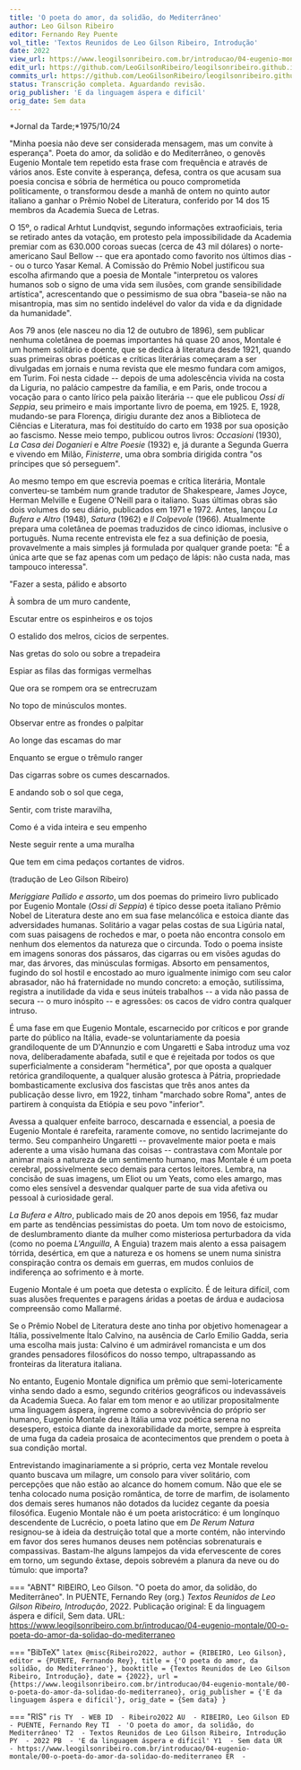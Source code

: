 ```yaml
---
title: 'O poeta do amor, da solidão, do Mediterrâneo'
author: Leo Gilson Ribeiro
editor: Fernando Rey Puente
vol_title: 'Textos Reunidos de Leo Gilson Ribeiro, Introdução'
date: 2022
view_url: https://www.leogilsonribeiro.com.br/introducao/04-eugenio-montale/00-o-poeta-do-amor-da-solidao-do-mediterraneo
edit_url: https://github.com/LeoGilsonRibeiro/leogilsonribeiro.github.io/edit/main//docs/markdown/introducao/04-eugenio-montale/00-o-poeta-do-amor-da-solidao-do-mediterraneo.md
commits_url: https://github.com/LeoGilsonRibeiro/leogilsonribeiro.github.io/commits/main/docs/markdown/introducao/04-eugenio-montale/00-o-poeta-do-amor-da-solidao-do-mediterraneo.md
status: Transcrição completa. Aguardando revisão.
orig_publisher: 'E da linguagem áspera e difícil'
orig_date: Sem data
---
```


*Jornal da Tarde;*1975/10/24

"Minha poesia não deve ser considerada mensagem, mas um convite à esperança". Poeta do amor, da solidão e do Mediterrâneo, o genovês Eugenio Montale tem repetido esta frase com frequência e através de vários anos. Este convite à esperança, defesa, contra os que acusam sua poesia concisa e sóbria de hermética ou pouco comprometida politicamente, o transformou desde a manhã de ontem no quinto autor italiano a ganhar o Prêmio Nobel de Literatura, conferido por 14 dos 15 membros da Academia Sueca de Letras.

O 15º, o radical Arhtut Lundqvist, segundo informações extraoficiais, teria se retirado antes da votação, em protesto pela impossibilidade da Academia premiar com as 630.000 coroas suecas (cerca de 43 mil dólares) o norte-americano Saul Bellow -- que era apontado como favorito nos últimos dias -- ou o turco Yasar Kemal. A Comissão do Prêmio Nobel justificou sua escolha afirmando que a poesia de Montale "interpretou os valores humanos sob o signo de uma vida sem ilusões, com grande sensibilidade artística", acrescentando que o pessimismo de sua obra "baseia-se não na misantropia, mas sim no sentido indelével do valor da vida e da dignidade da humanidade".

Aos 79 anos (ele nasceu no dia 12 de outubro de 1896), sem publicar nenhuma coletânea de poemas importantes há quase 20 anos, Montale é um homem solitário e doente, que se dedica à literatura desde 1921, quando suas primeiras obras poéticas e críticas literárias começaram a ser divulgadas em jornais e numa revista que ele mesmo fundara com amigos, em Turim. Foi nesta cidade -- depois de uma adolescência vivida na costa da Liguria, no palácio campestre da família, e em Paris, onde trocou a vocação para o canto lírico pela paixão literária -- que ele publicou *Ossi di Seppia*, seu primeiro e mais importante livro de poema, em 1925. E, 1928, mudando-se para Florença, dirigiu durante dez anos a Biblioteca de Ciências e Literatura, mas foi destituído do carto em 1938 por sua oposição ao fascismo. Nesse meio tempo, publicou outros livros: *Occasioni* (1930), *La Casa dei Doganieri* e *Altre Poesie* (1932) e, já durante a Segunda Guerra e vivendo em Milão, *Finisterre*, uma obra sombria dirigida contra "os príncipes que só perseguem".

Ao mesmo tempo em que escrevia poemas e crítica literária, Montale converteu-se também num grande tradutor de Shakespeare, James Joyce, Herman Melville e Eugene O'Neill para o italiano. Suas últimas obras são dois volumes do seu diário, publicados em 1971 e 1972. Antes, lançou *La Bufera e Altro* (1948), *Satura* (1962) e *Il Colpevole* (1966). Atualmente prepara uma coletânea de poemas traduzidos de cinco idiomas, inclusive o português. Numa recente entrevista ele fez a sua definição de poesia, provavelmente a mais simples já formulada por qualquer grande poeta: "É a única arte que se faz apenas com um pedaço de lápis: não custa nada, mas tampouco interessa".

"Fazer a sesta, pálido e absorto

À sombra de um muro candente,

Escutar entre os espinheiros e os tojos

O estalido dos melros, cicios de serpentes.

Nas gretas do solo ou sobre a trepadeira

Espiar as filas das formigas vermelhas

Que ora se rompem ora se entrecruzam

No topo de minúsculos montes.

Observar entre as frondes o palpitar

Ao longe das escamas do mar

Enquanto se ergue o trêmulo ranger

Das cigarras sobre os cumes descarnados.

E andando sob o sol que cega,

Sentir, com triste maravilha,

Como é a vida inteira e seu empenho

Neste seguir rente a uma muralha

Que tem em cima pedaços cortantes de vidros.

(tradução de Leo Gilson Ribeiro)

*Meriggiare Pallido e assorto*, um dos poemas do primeiro livro publicado por Eugenio Montale (*Ossi di Seppia*) é típico desse poeta italiano Prêmio Nobel de Literatura deste ano em sua fase melancólica e estoica diante das adversidades humanas. Solitário a vagar pelas costas de sua Ligúria natal, com suas paisagens de rochedos e mar, o poeta não encontra consolo em nenhum dos elementos da natureza que o circunda. Todo o poema insiste em imagens sonoras dos pássaros, das cigarras ou em visões agudas do mar, das árvores, das minúsculas formigas. Absorto em pensamentos, fugindo do sol hostil e encostado ao muro igualmente inimigo com seu calor abrasador, não há fraternidade no mundo concreto: a emoção, sutilíssima, registra a inutilidade da vida e seus inúteis trabalhos -- a vida não passa de secura -- o muro inóspito -- e agressões: os cacos de vidro contra qualquer intruso.

É uma fase em que Eugenio Montale, escarnecido por críticos e por grande parte do público na Itália, evade-se voluntariamente da poesia grandiloquente de um D'Annunzio e com Ungaretti e Saba introduz uma voz nova, deliberadamente abafada, sutil e que é rejeitada por todos os que superficialmente a consideram "hermética", por que oposta a qualquer retórica grandiloquente, a qualquer alusão grotesca à Pátria, propriedade bombasticamente exclusiva dos fascistas que três anos antes da publicação desse livro, em 1922, tinham "marchado sobre Roma", antes de partirem à conquista da Etiópia e seu povo "inferior".

Avessa a qualquer enfeite barroco, descarnada e essencial, a poesia de Eugenio Montale é rarefeita, raramente comove, no sentido lacrimejante do termo. Seu companheiro Ungaretti -- provavelmente maior poeta e mais aderente a uma visão humana das coisas -- contrastava com Montale por animar mais a natureza de um sentimento humano, mas Montale é um poeta cerebral, possivelmente seco demais para certos leitores. Lembra, na concisão de suas imagens, um Eliot ou um Yeats, como eles amargo, mas como eles sensível a desvendar qualquer parte de sua vida afetiva ou pessoal à curiosidade geral.

*La Bufera e Altro*, publicado mais de 20 anos depois em 1956, faz mudar em parte as tendências pessimistas do poeta. Um tom novo de estoicismo, de deslumbramento diante da mulher como misteriosa perturbadora da vida (como no poema *L'Anguilla*, A Enguia) trazem mais alento a essa paisagem tórrida, desértica, em que a natureza e os homens se unem numa sinistra conspiração contra os demais em guerras, em mudos conluios de indiferença ao sofrimento e à morte.

Eugenio Montale é um poeta que detesta o explícito. É de leitura difícil, com suas alusões frequentes e paragens áridas a poetas de árdua e audaciosa compreensão como Mallarmé.

Se o Prêmio Nobel de Literatura deste ano tinha por objetivo homenagear a Itália, possivelmente Ítalo Calvino, na ausência de Carlo Emilio Gadda, seria uma escolha mais justa: Calvino é um admirável romancista e um dos grandes pensadores filosóficos do nosso tempo, ultrapassando as fronteiras da literatura italiana.

No entanto, Eugenio Montale dignifica um prêmio que semi-lotericamente vinha sendo dado a esmo, segundo critérios geográficos ou indevassáveis da Academia Sueca. Ao falar em tom menor e ao utilizar propositalmente uma linguagem áspera, íngreme como a sobrevivência do próprio ser humano, Eugenio Montale deu à Itália uma voz poética serena no desespero, estoica diante da inexorabilidade da morte, sempre à espreita de uma fuga da cadeia prosaica de acontecimentos que prendem o poeta à sua condição mortal.

Entrevistando imaginariamente a si próprio, certa vez Montale revelou quanto buscava um milagre, um consolo para viver solitário, com percepções que não estão ao alcance do homem comum. Não que ele se tenha colocado numa posição romântica, de torre de marfim, de isolamento dos demais seres humanos não dotados da lucidez cegante da poesia filosófica. Eugenio Montale não é um poeta aristocrático: é um longínquo descendente de Lucrécio, o poeta latino que em *De Rerum Natura* resignou-se à ideia da destruição total que a morte contém, não intervindo em favor dos seres humanos deuses nem potências sobrenaturais e compassivas. Bastam-lhe alguns lampejos da vida efervescente de cores em torno, um segundo êxtase, depois sobrevém a planura da neve ou do túmulo: que importa?


=== "ABNT"
    RIBEIRO, Leo Gilson. "O poeta do amor, da solidão, do Mediterrâneo". In PUENTE, Fernando Rey (org.) <em>Textos Reunidos de Leo Gilson Ribeiro, Introdução</em>, 2022. Publicação original: E da linguagem áspera e difícil, Sem data. URL: <a href="stable_url">https://www.leogilsonribeiro.com.br/introducao/04-eugenio-montale/00-o-poeta-do-amor-da-solidao-do-mediterraneo</a>

=== "BibTeX"
    ```latex
    @misc{Ribeiro2022,
    author = {RIBEIRO, Leo Gilson},
    editor = {PUENTE, Fernando Rey},
    title = {'O poeta do amor, da solidão, do Mediterrâneo'},
    booktitle = {Textos Reunidos de Leo Gilson Ribeiro, Introdução},
    date = {2022},
    url = {https://www.leogilsonribeiro.com.br/introducao/04-eugenio-montale/00-o-poeta-do-amor-da-solidao-do-mediterraneo},
    orig_publisher = {'E da linguagem áspera e difícil'},
    orig_date = {Sem data}
    }
    ```

=== "RIS"
    ```ris
    TY  - WEB
    ID  - Ribeiro2022
    AU  - RIBEIRO, Leo Gilson
    ED  - PUENTE, Fernando Rey
    TI  - 'O poeta do amor, da solidão, do Mediterrâneo'
    T2  - Textos Reunidos de Leo Gilson Ribeiro, Introdução
    PY  - 2022
    PB  - 'E da linguagem áspera e difícil'
    Y1  - Sem data
    UR  - https://www.leogilsonribeiro.com.br/introducao/04-eugenio-montale/00-o-poeta-do-amor-da-solidao-do-mediterraneo
    ER  - 
    ```
